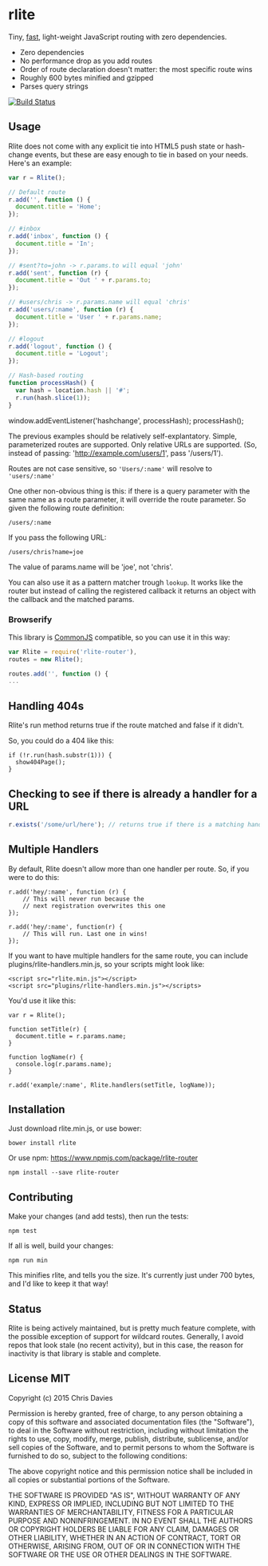 # rlite

Tiny, [fast](http://jsperf.com/rlite/2), light-weight JavaScript routing with zero dependencies.

- Zero dependencies
- No performance drop as you add routes
- Order of route declaration doesn't matter: the most specific route wins
- Roughly 600 bytes minified and gzipped
- Parses query strings

[![Build Status](https://travis-ci.org/chrisdavies/rlite.svg?branch=master)](https://travis-ci.org/chrisdavies/rlite)

## Usage

Rlite does not come with any explicit tie into HTML5 push state or hash-change events, but these are easy enough to tie in based on your needs. Here's an example:

```js
var r = Rlite();

// Default route
r.add('', function () {
  document.title = 'Home';
});

// #inbox
r.add('inbox', function () {
  document.title = 'In';
});

// #sent?to=john -> r.params.to will equal 'john'
r.add('sent', function (r) {
  document.title = 'Out ' + r.params.to;
});

// #users/chris -> r.params.name will equal 'chris'
r.add('users/:name', function (r) {
  document.title = 'User ' + r.params.name;
});

// #logout
r.add('logout', function () {
  document.title = 'Logout';
});

// Hash-based routing
function processHash() {
  var hash = location.hash || '#';
  r.run(hash.slice(1));
}
```

window.addEventListener('hashchange', processHash);
processHash();

The previous examples should be relatively self-explantatory. Simple, parameterized routes are supported. Only relative URLs are supported. (So, instead of passing: 'http://example.com/users/1', pass '/users/1').

Routes are not case sensitive, so `'Users/:name'` will resolve to `'users/:name'`

One other non-obvious thing is this: if there is a query parameter with the same name as a route parameter, it will override the route parameter. So given the following route definition:

    /users/:name

If you pass the following URL:

    /users/chris?name=joe

The value of params.name will be 'joe', not 'chris'.

You can also use it as a pattern matcher trough `lookup`. It works like the router but instead of
calling the registered callback it returns an object with the callback and the matched params.

### Browserify

This library is [CommonJS](http://www.commonjs.org/) compatible, so you can use it in this way:

```javascript
var Rlite = require('rlite-router'),
routes = new Rlite();

routes.add('', function () {
...
```

## Handling 404s

Rlite's run method returns true if the route matched and false if it didn't.

So, you could do a 404 like this:

    if (!r.run(hash.substr(1))) {
      show404Page();
    }

## Checking to see if there is already a handler for a URL

```javascript
r.exists('/some/url/here'); // returns true if there is a matching handler
```

## Multiple Handlers

By default, Rlite doesn't allow more than one handler per route. So, if
you were to do this:

    r.add('hey/:name', function (r) {
        // This will never run because the
        // next registration overwrites this one
    });

    r.add('hey/:name', function(r) {
        // This will run. Last one in wins!
    });

If you want to have multiple handlers for the same route, you can
include plugins/rlite-handlers.min.js, so your scripts might look like:

    <script src="rlite.min.js"></script>
    <script src="plugins/rlite-handlers.min.js"></scripts>

You'd use it like this:

    var r = Rlite();

    function setTitle(r) {
      document.title = r.params.name;
    }

    function logName(r) {
      console.log(r.params.name);
    }

    r.add('example/:name', Rlite.handlers(setTitle, logName));

## Installation

Just download rlite.min.js, or use bower:

    bower install rlite

Or use npm:
https://www.npmjs.com/package/rlite-router

    npm install --save rlite-router

## Contributing

Make your changes (and add tests), then run the tests:

    npm test

If all is well, build your changes:

    npm run min

This minifies rlite, and tells you the size. It's currently just under 700
bytes, and I'd like to keep it that way!

## Status

Rlite is being actively maintained, but is pretty much feature complete, with the possible exception of support for wildcard routes. Generally, I avoid repos that look stale (no recent activity), but in this case, the reason for inactivity is that library is stable and complete.

## License MIT

Copyright (c) 2015 Chris Davies

Permission is hereby granted, free of charge, to any person
obtaining a copy of this software and associated documentation
files (the "Software"), to deal in the Software without
restriction, including without limitation the rights to use,
copy, modify, merge, publish, distribute, sublicense, and/or sell
copies of the Software, and to permit persons to whom the
Software is furnished to do so, subject to the following
conditions:

The above copyright notice and this permission notice shall be
included in all copies or substantial portions of the Software.

THE SOFTWARE IS PROVIDED "AS IS", WITHOUT WARRANTY OF ANY KIND,
EXPRESS OR IMPLIED, INCLUDING BUT NOT LIMITED TO THE WARRANTIES
OF MERCHANTABILITY, FITNESS FOR A PARTICULAR PURPOSE AND
NONINFRINGEMENT. IN NO EVENT SHALL THE AUTHORS OR COPYRIGHT
HOLDERS BE LIABLE FOR ANY CLAIM, DAMAGES OR OTHER LIABILITY,
WHETHER IN AN ACTION OF CONTRACT, TORT OR OTHERWISE, ARISING
FROM, OUT OF OR IN CONNECTION WITH THE SOFTWARE OR THE USE OR
OTHER DEALINGS IN THE SOFTWARE.
